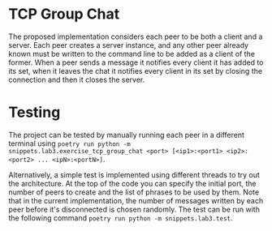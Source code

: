 # TCP Group Chat
The proposed implementation considers each peer to be both a client and a server. Each peer creates a server instance, and any other peer already known must be written to the command line to be added as a client of the former.
When a peer sends a message it notifies every client it has added to its set, when it leaves the chat it notifies every client in its set by closing the connection and then it closes the server.

# Testing
The project can be tested by manually running each peer in a different terminal using `poetry run python -m snippets.lab3.exercise_tcp_group_chat <port> [<ip1>:<port1> <ip2>:<port2> ... <ipN>:<portN>]`.

Alternatively, a simple test is implemented using different threads to try out the architecture. At the top of the code you can specify the initial port, the number of peers to create and the list of phrases to be used by them. Note that in the current implementation, the number of messages written by each peer before it's disconnected is chosen randomly. The test can be run with the following command `poetry run python -m snippets.lab3.test`.
